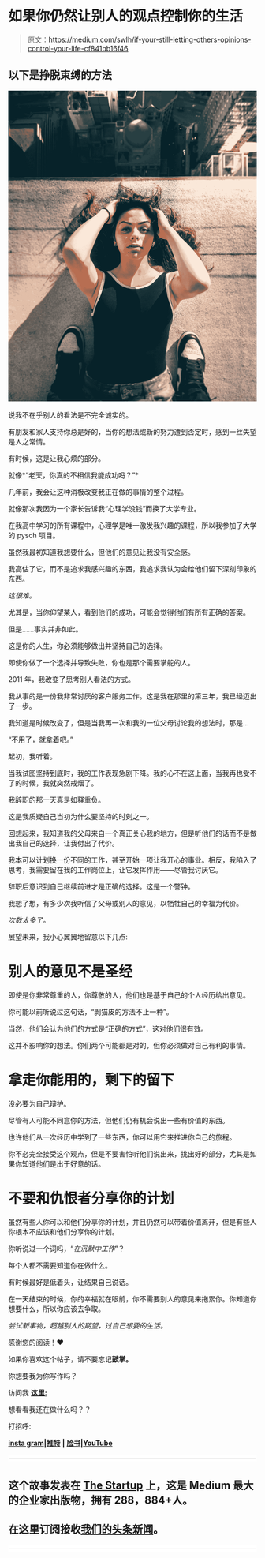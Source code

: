 # 如果你仍然让别人的观点控制你的生活

> 原文：<https://medium.com/swlh/if-your-still-letting-others-opinions-control-your-life-cf841bb16f46>

## 以下是挣脱束缚的方法

![](img/2ae5268a4c284ade698ee20d4dab5cab.png)

说我不在乎别人的看法是不完全诚实的。

有朋友和家人支持你总是好的，当你的想法或新的努力遭到否定时，感到一丝失望是人之常情。

有时候，这是让我心烦的部分。

就像*“老天，你真的不相信我能成功吗？”*

几年前，我会让这种消极改变我正在做的事情的整个过程。

就像那次我因为一个家长告诉我“心理学没钱”而换了大学专业。

在我高中学习的所有课程中，心理学是唯一激发我兴趣的课程，所以我参加了大学的 pysch 项目。

虽然我最初知道我想要什么，但他们的意见让我没有安全感。

我高估了它，而不是追求我感兴趣的东西，我追求我认为会给他们留下深刻印象的东西。

*这很难。*

尤其是，当你仰望某人，看到他们的成功，可能会觉得他们有所有正确的答案。

但是……事实并非如此。

这是你的人生，你必须能够做出并坚持自己的选择。

即使你做了一个选择并导致失败，你也是那个需要掌舵的人。

2011 年，我改变了思考别人看法的方式。

我从事的是一份我非常讨厌的客户服务工作。这是我在那里的第三年，我已经迈出了一步。

我知道是时候改变了，但是当我再一次和我的一位父母讨论我的想法时，那是…

“不用了，就拿着吧。”

起初，我听着。

当我试图坚持到底时，我的工作表现急剧下降。我的心不在这上面，当我再也受不了的时候，我就突然戒烟了。

我辞职的那一天真是如释重负。

这是我质疑自己当初为什么要坚持的时刻之一。

回想起来，我知道我的父母来自一个真正关心我的地方，但是听他们的话而不是做出我自己的选择，让我付出了代价。

我本可以计划换一份不同的工作，甚至开始一项让我开心的事业。相反，我陷入了思考，我需要留在我的工作岗位上，让它发挥作用——尽管我讨厌它。

辞职后意识到自己继续前进才是正确的选择。这是一个警钟。

我想了想，有多少次我听信了父母或别人的意见，以牺牲自己的幸福为代价。

*次数太多了。*

展望未来，我小心翼翼地留意以下几点:

# 别人的意见不是圣经

即使是你非常尊重的人，你尊敬的人，他们也是基于自己的个人经历给出意见。

你可能以前听说过这句话，“剥猫皮的方法不止一种”。

当然，他们会认为他们的方式是“正确的方式”，这对他们很有效。

这并不影响你的想法。你们两个可能都是对的，但你必须做对自己有利的事情。

# 拿走你能用的，剩下的留下

没必要为自己辩护。

尽管有人可能不同意你的方法，但他们仍有机会说出一些有价值的东西。

也许他们从一次经历中学到了一些东西，你可以用它来推进你自己的旅程。

你不必完全接受这个观点，但是不要害怕听他们说出来，挑出好的部分，尤其是如果你知道他们是出于好意的话。

# 不要和仇恨者分享你的计划

虽然有些人你可以和他们分享你的计划，并且仍然可以带着价值离开，但是有些人你根本不应该和他们分享你的计划。

你听说过一个词吗，“*在沉默中工作*”？

每个人都不需要知道你在做什么。

有时候最好是低着头，让结果自己说话。

在一天结束的时候，你的幸福就在眼前，你不需要别人的意见来拖累你。你知道你想要什么，所以你应该去争取。

*尝试新事物，超越别人的期望，过自己想要的生活。*

感谢您的阅读！❤

如果你喜欢这个帖子，请不要忘记**鼓掌。**

你想要我为你写作吗？

访问我 [**这里:**](http://www.aleeshalauray.com)

想看看我还在做什么吗？？

打招呼:

[**insta gram**](http://www.instagram.com/aleeshalauray)**|**[**推特**](https://twitter.com/aleeshalauray) **|** [**脸书**](https://www.facebook.com/AleeshaLauray/)**|**[**YouTube**](https://www.youtube.com/channel/UC-Pz9gmpYAH0sMExmiC628w?view_as=subscriber)

![](img/731acf26f5d44fdc58d99a6388fe935d.png)

## 这个故事发表在 [The Startup](https://medium.com/swlh) 上，这是 Medium 最大的企业家出版物，拥有 288，884+人。

## 在这里订阅接收[我们的头条新闻](http://growthsupply.com/the-startup-newsletter/)。

![](img/731acf26f5d44fdc58d99a6388fe935d.png)